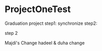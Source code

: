# ProjectOneTest
Graduation project
step1: synchronize
step2:

step 2

Majdi's Change
hadeel & duha change
